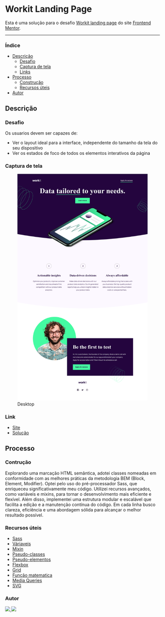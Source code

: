 # Workit Landing Page

Esta é uma solução para o desafio [Workit landing page](https://www.frontendmentor.io/challenges/workit-landing-page-2fYnyle5lu) do site [Frontend Mentor](https://www.frontendmentor.io).

---

### Índice

- [Descrição](##descricao)
  - [Desafio](###desafio)
  - [Captura de tela](###captura-de-tela)
  - [Links](###links)
- [Processo](##processo)
  - [Construção](###construção)
  - [Recursos úteis](###recursos-úteis)
- [Autor](##autor)

## Descrição

### Desafio

Os usuarios devem ser capazes de:

- Ver o layout ideal para a interface, independente do tamanho da tela do seu dispositivo
- Ver os estados de foco de todos os elementos interativos da página

### Captura de tela

<figure>
<div class="screenshot-container">
<img src="./assets/presentation/desktop.png" alt="Captura de tela desktop" width="1440">
<figcaption>Desktop</figcaption>
</figure>

### Link

- [Site](https://01-workit-landing-page-ktb1itykm-mathmattar.vercel.app)
- [Solução](https://www.frontendmentor.io/solutions/workit-landing-page-t7VrHRZzuw)

## Processo

### Contrução

Explorando uma marcação HTML semântica, adotei classes nomeadas em conformidade com as melhores práticas da metodologia BEM (Block, Element, Modifier). Optei pelo uso do pré-processador Sass, que enriqueceu significativamente meu código. Utilizei recursos avançados, como variáveis e mixins, para tornar o desenvolvimento mais eficiente e flexível. Além disso, implementei uma estrutura modular e escalável que facilita a edição e a manutenção contínua do código. Em cada linha busco clareza, eficiência e uma abordagem sólida para alcançar o melhor resultado possível.

### Recursos úteis

- [Sass](https://www.w3schools.com/sass/sass_intro.php)
- [Váriaveis](https://www.w3schools.com/sass/sass_variables.php)
- [Mixin](https://www.w3schools.com/sass/sass_mixin_include.php)
- [Pseudo-classes](https://www.w3schools.com/css/css_pseudo_classes.asp)
- [Pseudo-elementos](https://www.w3schools.com/css/css_pseudo_elements.asp)
- [Flexbox](https://www.w3schools.com/css/css3_flexbox.asp)
- [Grid](https://www.w3schools.com/css/css_rwd_grid.asp)
- [Função matematica](https://www.w3schools.com/css/css_math_functions.asp)
- [Media Queries](https://www.w3schools.com/css/css3_mediaqueries.asp)
- [SVG](https://www.w3schools.com/graphics/svg_intro.asp)

### Autor

<a href="https://www.linkedin.com/in/mathewsmattar/" target="_blank">
  <img src="https://img.shields.io/badge/LinkedIn-0077B5?style=for-the-badge&logo=linkedin&logoColor=white)](https://www.linkedin.com/in/mathewsmattar/">
</a>
<a href="mailto:mathmattar@hotmail.com" target="_blank">
  <img src="https://img.shields.io/badge/Microsoft_Outlook-0078D4?style=for-the-badge&logo=microsoft-outlook&logoColor=white">
</a>

